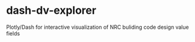 # dash-dv-explorer
Plotly/Dash for interactive visualization of NRC buliding code design value fields 
